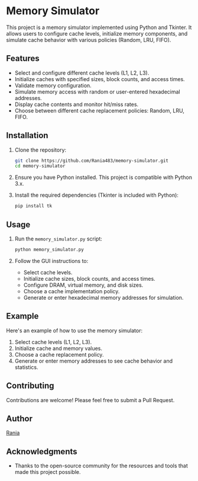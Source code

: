 # Memory Simulator

This project is a memory simulator implemented using Python and Tkinter. It allows users to configure cache levels, initialize memory components, and simulate cache behavior with various policies (Random, LRU, FIFO).

## Features

- Select and configure different cache levels (L1, L2, L3).
- Initialize caches with specified sizes, block counts, and access times.
- Validate memory configuration.
- Simulate memory access with random or user-entered hexadecimal addresses.
- Display cache contents and monitor hit/miss rates.
- Choose between different cache replacement policies: Random, LRU, FIFO.

## Installation

1. Clone the repository:
    ```bash
    git clone https://github.com/Rania483/memory-simulator.git
    cd memory-simulator
    ```

2. Ensure you have Python installed. This project is compatible with Python 3.x.

3. Install the required dependencies (Tkinter is included with Python):
    ```bash
    pip install tk
    ```

## Usage

1. Run the `memory_simulator.py` script:
    ```bash
    python memory_simulator.py
    ```

2. Follow the GUI instructions to:
    - Select cache levels.
    - Initialize cache sizes, block counts, and access times.
    - Configure DRAM, virtual memory, and disk sizes.
    - Choose a cache implementation policy.
    - Generate or enter hexadecimal memory addresses for simulation.

## Example

Here's an example of how to use the memory simulator:

1. Select cache levels (L1, L2, L3).
2. Initialize cache and memory values.
3. Choose a cache replacement policy.
4. Generate or enter memory addresses to see cache behavior and statistics.


## Contributing

Contributions are welcome! Please feel free to submit a Pull Request.

## Author

[Rania](https://github.com/Rania483)

## Acknowledgments

- Thanks to the open-source community for the resources and tools that made this project possible.
